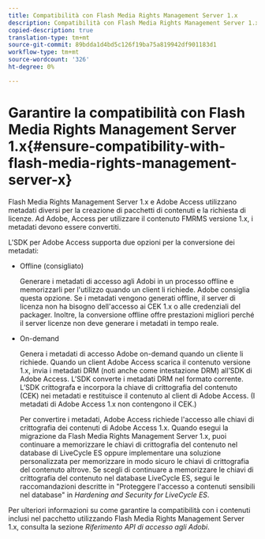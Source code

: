```yaml
---
title: Compatibilità con Flash Media Rights Management Server 1.x
description: Compatibilità con Flash Media Rights Management Server 1.x
copied-description: true
translation-type: tm+mt
source-git-commit: 89bdda1d4bd5c126f19ba75a819942df901183d1
workflow-type: tm+mt
source-wordcount: '326'
ht-degree: 0%

---
```



# Garantire la compatibilità con Flash Media Rights Management Server 1.x{#ensure-compatibility-with-flash-media-rights-management-server-x}

Flash Media Rights Management Server 1.x e Adobe Access utilizzano metadati diversi per la creazione di pacchetti di contenuti e la richiesta di licenze. Ad Adobe, Access per utilizzare il contenuto FMRMS versione 1.x, i metadati devono essere convertiti.

L&#39;SDK per Adobe Access supporta due opzioni per la conversione dei metadati:

* Offline (consigliato)

   Generare i metadati di accesso agli Adobi in un processo offline e memorizzarli per l&#39;utilizzo quando un client li richiede. Adobe consiglia questa opzione. Se i metadati vengono generati offline, il server di licenza non ha bisogno dell&#39;accesso ai CEK 1.x o alle credenziali del packager. Inoltre, la conversione offline offre prestazioni migliori perché il server licenze non deve generare i metadati in tempo reale.

* On-demand

   Genera i metadati di accesso Adobe on-demand quando un cliente li richiede. Quando un client Adobe Access scarica il contenuto versione 1.x, invia i metadati DRM (noti anche come intestazione DRM) all’SDK di Adobe Access. L’SDK converte i metadati DRM nel formato corrente. L’SDK crittografa e incorpora la chiave di crittografia del contenuto (CEK) nei metadati e restituisce il contenuto al client di Adobe Access. (I metadati di Adobe Access 1.x non contengono il CEK.)

   Per convertire i metadati, Adobe Access richiede l&#39;accesso alle chiavi di crittografia dei contenuti di Adobe Access 1.x. Quando esegui la migrazione da Flash Media Rights Management Server 1.x, puoi continuare a memorizzare le chiavi di crittografia del contenuto nel database di LiveCycle ES oppure implementare una soluzione personalizzata per memorizzare in modo sicuro le chiavi di crittografia del contenuto altrove. Se scegli di continuare a memorizzare le chiavi di crittografia del contenuto nel database LiveCycle ES, segui le raccomandazioni descritte in &quot;Proteggere l&#39;accesso a contenuti sensibili nel database&quot; in *Hardening and Security for LiveCycle ES*.

Per ulteriori informazioni su come garantire la compatibilità con i contenuti inclusi nel pacchetto utilizzando Flash Media Rights Management Server 1.x, consulta la sezione *Riferimento API di accesso agli Adobi*.
